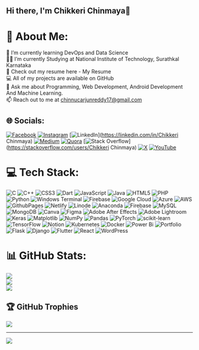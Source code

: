 ## Hi there, I'm Chikkeri Chinmaya👋

# 💫 About Me:
🌱 I’m currently learning DevOps and Data Science<br>👨‍💻 I’m currently Studying at National Institute of Technology, Surathkal Karnataka<br>📑 Check out my resume here - My Resume<br>💻 All of my projects are available on GitHub<br>💬 Ask me about Programming, Web Development, Android Development And Machine Learning.<br>📫 Reach out to me at chinnucarjunreddy17@gmail.com<br>


## 🌐 Socials:
[![Facebook](https://img.shields.io/badge/Facebook-%231877F2.svg?logo=Facebook&logoColor=white)](https://facebook.com/chinnuc.arjunreddy) [![Instagram](https://img.shields.io/badge/Instagram-%23E4405F.svg?logo=Instagram&logoColor=white)](https://instagram.com/a_boy_called_chinmay) [![LinkedIn](https://img.shields.io/badge/LinkedIn-%230077B5.svg?logo=linkedin&logoColor=white)](https://linkedin.com/in/Chikkeri Chinmaya) [![Medium](https://img.shields.io/badge/Medium-12100E?logo=medium&logoColor=white)](https://medium.com/@chinnucarjunreddy17) [![Quora](https://img.shields.io/badge/Quora-%23B92B27.svg?logo=Quora&logoColor=white)](https://quora.com/profile/New-Competitor) [![Stack Overflow](https://img.shields.io/badge/-Stackoverflow-FE7A16?logo=stack-overflow&logoColor=white)](https://stackoverflow.com/users/Chikkeri Chinmaya) [![X](https://img.shields.io/badge/X-black.svg?logo=X&logoColor=white)](https://x.com/Name_Is_Karna) [![YouTube](https://img.shields.io/badge/YouTube-%23FF0000.svg?logo=YouTube&logoColor=white)](https://youtube.com/@chikkerichinmaya) 

# 💻 Tech Stack:
![C](https://img.shields.io/badge/c-%2300599C.svg?style=plastic&logo=c&logoColor=white) ![C++](https://img.shields.io/badge/c++-%2300599C.svg?style=plastic&logo=c%2B%2B&logoColor=white) ![CSS3](https://img.shields.io/badge/css3-%231572B6.svg?style=plastic&logo=css3&logoColor=white) ![Dart](https://img.shields.io/badge/dart-%230175C2.svg?style=plastic&logo=dart&logoColor=white) ![JavaScript](https://img.shields.io/badge/javascript-%23323330.svg?style=plastic&logo=javascript&logoColor=%23F7DF1E) ![Java](https://img.shields.io/badge/java-%23ED8B00.svg?style=plastic&logo=openjdk&logoColor=white) ![HTML5](https://img.shields.io/badge/html5-%23E34F26.svg?style=plastic&logo=html5&logoColor=white) ![PHP](https://img.shields.io/badge/php-%23777BB4.svg?style=plastic&logo=php&logoColor=white) ![Python](https://img.shields.io/badge/python-3670A0?style=plastic&logo=python&logoColor=ffdd54) ![Windows Terminal](https://img.shields.io/badge/Windows%20Terminal-%234D4D4D.svg?style=plastic&logo=windows-terminal&logoColor=white) ![Firebase](https://img.shields.io/badge/firebase-%23039BE5.svg?style=plastic&logo=firebase) ![Google Cloud](https://img.shields.io/badge/GoogleCloud-%234285F4.svg?style=plastic&logo=google-cloud&logoColor=white) ![Azure](https://img.shields.io/badge/azure-%230072C6.svg?style=plastic&logo=microsoftazure&logoColor=white) ![AWS](https://img.shields.io/badge/AWS-%23FF9900.svg?style=plastic&logo=amazon-aws&logoColor=white) ![GithubPages](https://img.shields.io/badge/github%20pages-121013?style=plastic&logo=github&logoColor=white) ![Netlify](https://img.shields.io/badge/netlify-%23000000.svg?style=plastic&logo=netlify&logoColor=#00C7B7) ![Linode](https://img.shields.io/badge/linode-00A95C?style=plastic&logo=linode&logoColor=white) ![Anaconda](https://img.shields.io/badge/Anaconda-%2344A833.svg?style=plastic&logo=anaconda&logoColor=white) ![Firebase](https://img.shields.io/badge/firebase-a08021?style=plastic&logo=firebase&logoColor=ffcd34) ![MySQL](https://img.shields.io/badge/mysql-4479A1.svg?style=plastic&logo=mysql&logoColor=white) ![MongoDB](https://img.shields.io/badge/MongoDB-%234ea94b.svg?style=plastic&logo=mongodb&logoColor=white) ![Canva](https://img.shields.io/badge/Canva-%2300C4CC.svg?style=plastic&logo=Canva&logoColor=white) ![Figma](https://img.shields.io/badge/figma-%23F24E1E.svg?style=plastic&logo=figma&logoColor=white) ![Adobe After Effects](https://img.shields.io/badge/Adobe%20After%20Effects-9999FF.svg?style=plastic&logo=Adobe%20After%20Effects&logoColor=white) ![Adobe Lightroom](https://img.shields.io/badge/Adobe%20Lightroom-31A8FF.svg?style=plastic&logo=Adobe%20Lightroom&logoColor=white) ![Keras](https://img.shields.io/badge/Keras-%23D00000.svg?style=plastic&logo=Keras&logoColor=white) ![Matplotlib](https://img.shields.io/badge/Matplotlib-%23ffffff.svg?style=plastic&logo=Matplotlib&logoColor=black) ![NumPy](https://img.shields.io/badge/numpy-%23013243.svg?style=plastic&logo=numpy&logoColor=white) ![Pandas](https://img.shields.io/badge/pandas-%23150458.svg?style=plastic&logo=pandas&logoColor=white) ![PyTorch](https://img.shields.io/badge/PyTorch-%23EE4C2C.svg?style=plastic&logo=PyTorch&logoColor=white) ![scikit-learn](https://img.shields.io/badge/scikit--learn-%23F7931E.svg?style=plastic&logo=scikit-learn&logoColor=white) ![TensorFlow](https://img.shields.io/badge/TensorFlow-%23FF6F00.svg?style=plastic&logo=TensorFlow&logoColor=white) ![Notion](https://img.shields.io/badge/Notion-%23000000.svg?style=plastic&logo=notion&logoColor=white) ![Kubernetes](https://img.shields.io/badge/kubernetes-%23326ce5.svg?style=plastic&logo=kubernetes&logoColor=white) ![Docker](https://img.shields.io/badge/docker-%230db7ed.svg?style=plastic&logo=docker&logoColor=white) ![Power Bi](https://img.shields.io/badge/power_bi-F2C811?style=plastic&logo=powerbi&logoColor=black) ![Portfolio](https://img.shields.io/badge/Portfolio-%23000000.svg?style=plastic&logo=firefox&logoColor=#FF7139) ![Flask](https://img.shields.io/badge/flask-%23000.svg?style=plastic&logo=flask&logoColor=white) ![Django](https://img.shields.io/badge/django-%23092E20.svg?style=plastic&logo=django&logoColor=white) ![Flutter](https://img.shields.io/badge/Flutter-%2302569B.svg?style=plastic&logo=Flutter&logoColor=white) ![React](https://img.shields.io/badge/react-%2320232a.svg?style=plastic&logo=react&logoColor=%2361DAFB) ![WordPress](https://img.shields.io/badge/WordPress-%23117AC9.svg?style=plastic&logo=WordPress&logoColor=white)
# 📊 GitHub Stats:
![](https://github-readme-stats.vercel.app/api?username=chinmay1724&theme=blue-green&hide_border=true&include_all_commits=true&count_private=true)<br/>
![](https://github-readme-streak-stats.herokuapp.com/?user=chinmay1724&theme=blue-green&hide_border=true)<br/>
![](https://github-readme-stats.vercel.app/api/top-langs/?username=chinmay1724&theme=blue-green&hide_border=true&include_all_commits=true&count_private=true&layout=compact)

## 🏆 GitHub Trophies
![](https://github-profile-trophy.vercel.app/?username=chinmay1724&theme=radical&no-frame=false&no-bg=true&margin-w=4)

---
[![](https://visitcount.itsvg.in/api?id=chinmay1724&icon=5&color=1)](https://visitcount.itsvg.in)

<!-- Proudly created with GPRM ( https://gprm.itsvg.in ) -->
